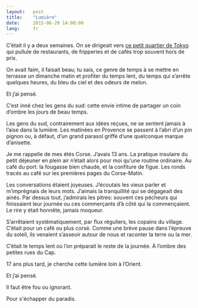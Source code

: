 ```yaml
---
layout:   post
title:    "Lumière"
date:     2015-06-29 14:00:00
lang:     fr
---
```


C’était il y a deux semaines. On se dirigeait vers [ce petit quartier de Tokyo](https://fr.wikipedia.org/wiki/Shimo-Kitazawa) qui pullule de restaurants, de fripperies et de cafés trop souvent hors de prix.

On avait faim, il faisait beau; tu sais, ce genre de temps à se mettre en terrasse un dimanche matin et profiter du temps lent, du temps qui s’arrête quelques heures, du bleu du ciel et des odeurs de melon.

Et j’ai pensé.

C’est inné chez les gens du sud: cette envie intime de partager un coin d’ombre les jours de beau temps.

Les gens du sud, contrairement aux idées reçues, ne se sentent jamais à l’aise dans la lumière. Les matinées en Provence se passent à l’abri d’un pin pignon ou, à défaut, d’un grand parasol griffé d’une quelconque marque d’anisette.

Je me rappelle de mes étés Corse. J’avais 13 ans. La pratique insulaire du petit déjeuner en plein air n’était alors pour moi qu’une routine ordinaire. Au café du port: la fougasse bien chaude, et la confiture de figue. Les ronds tracés au café sur les premières pages du Corse-Matin.

Les conversations étaient joyeuses. J’écoutais les vieux parler et m’imprégnais de leurs mots. J’aimais la tranquillité qui se dégageait des ainés. Par dessus tout, j’admirais les pitres: souvent ces pécheurs qui finissaient leur journée ou ces commerçants d’à côté qui la commençaient. Le rire y était honnête, jamais moqueur.

S’arrêtaient systématiquement, par flux réguliers, les copains du village. C’était pour un café ou plus corsé. Comme une brève pause dans l’épreuve du soleil, ils venaient s’asseoir autour de nous et raconter la terre ou la mer.

C’était le temps lent où l’on préparait le reste de la journée. À l’ombre des petites rues du Cap.

17 ans plus tard, je cherche cette lumière loin à l’Orient.

Et j’ai pensé.

Il faut être fou ou ignorant.

Pour s'échapper du paradis.
